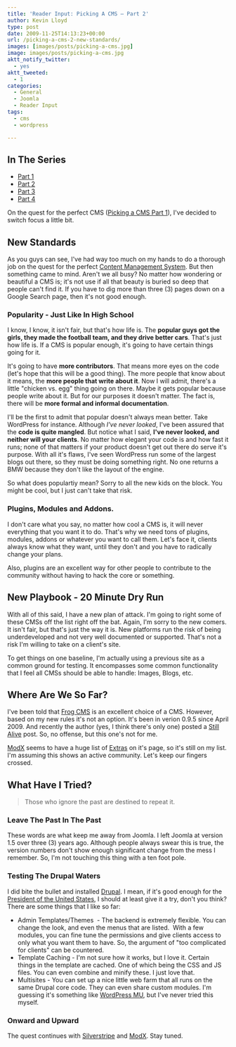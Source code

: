 ```yaml
---
title: 'Reader Input: Picking A CMS – Part 2'
author: Kevin Lloyd
type: post
date: 2009-11-25T14:13:23+00:00
url: /picking-a-cms-2-new-standards/
images: [images/posts/picking-a-cms.jpg]
image: images/posts/picking-a-cms.jpg
aktt_notify_twitter:
  - yes
aktt_tweeted:
  - 1
categories:
  - General
  - Joomla
  - Reader Input
tags:
  - cms
  - wordpress

---
```

## In The Series

  * [Part 1][1]
  * [Part 2][2]
  * [Part 3][3]
  * [Part 4][4]

On the quest for the perfect CMS ([Picking a CMS Part 1][1]), I've decided to switch focus a little bit.

## New Standards

As you guys can see, I've had way too much on my hands to do a thorough job on the quest for the perfect [Content Management System][1]. But then something came to mind. Aren't we all busy? No matter how wondering or beautiful a CMS is; it's not use if all that beauty is buried so deep that people can't find it. If you have to dig more than three (3) pages down on a Google Search page, then it's not good enough.

### Popularity - Just Like In High School

I know, I know, it isn't fair, but that's how life is. The **popular guys got the girls, they made the football team, and they drive better cars**. That's just how life is. If a CMS is popular enough, it's going to have certain things going for it.

It's going to have **more contributors**. That means more eyes on the code (let's hope that this will be a good thing). The more people that know about it means, the **more people that write about it**. Now I will admit, there's a little "chicken vs. egg" thing going on there. Maybe it gets popular because people write about it. But for our purposes it doesn't matter. The fact is, there will be **more formal and informal documentation**.

I'll be the first to admit that popular doesn't always mean better. Take WordPress for instance. Although _I've never looked_, I've been assured that the **code is quite mangled**. But notice what I said, **I've never looked, and neither will your clients**. No matter how elegant your code is and how fast it runs; none of that matters if your product doesn't get out there do serve it's purpose. With all it's flaws, I've seen WordPress run some of the largest blogs out there, so they must be doing something right. No one returns a BMW because they don't like the layout of the engine.

So what does populartiy mean? Sorry to all the new kids on the block. You might be cool, but I just can't take that risk.

### Plugins, Modules and Addons.

I don't care what you say, no matter how cool a CMS is, it will never everything that you want it to do. That's why we need tons of plugins, modules, addons or whatever you want to call them. Let's face it, clients always know what they want, until they don't and you have to radically change your plans.

Also, plugins are an excellent way for other people to contribute to the community without having to hack the core or something.

## New Playbook - 20 Minute Dry Run

With all of this said, I have a new plan of attack. I'm going to right some of these CMSs off the list right off the bat. Again, I'm sorry to the new comers. It isn't fair, but that's just the way it is. New platforms run the risk of being underdeveloped and not very well documented or supported. That's not a risk I'm willing to take on a client's site.

To get things on one baseline, I'm actually using a previous site as a common ground for testing. It encompasses some common functionality that I feel all CMSs should be able to handle: Images, Blogs, etc.

## Where Are We So Far?

I've been told that [Frog CMS][5] is an excellent choice of a CMS. However, based on my new rules it's not an option. It's been in verion 0.9.5 since April 2009. And recently the author (yes, I think there's only one) posted a [Still Alive][6] post. So, no offense, but this one's not for me.

[ModX][7] seems to have a huge list of [Extras][8] on it's page, so it's still on my list. I'm assuming this shows an active community. Let's keep our fingers crossed.

## What Have I Tried?

> Those who ignore the past are destined to repeat it.

### Leave The Past In The Past

These words are what keep me away from Joomla. I left Joomla at version 1.5 over three (3) years ago. Although people always swear this is true, the version numbers don't show enough significant change from the mess I remember. So, I'm not touching this thing with a ten foot pole.

### Testing The Drupal Waters

I did bite the bullet and installed [Drupal][9]. I mean, if it's good enough for the [President of the United States][10], I should at least give it a try, don't you think? There are some things that I like so far:

  * Admin Templates/Themes  - The backend is extremely flexible. You can change the look, and even the menus that are listed.  With a few modules, you can fine tune the permissions and give clients access to only what you want them to have. So, the argument of "too complicated for clients" can be countered.
  * Template Caching - I'm not sure how it works, but I love it. Certain things in the template are cached. One of which being the CSS and JS files. You can even combine and minify these. I just love that.
  * Multisites - You can set up a nice little web farm that all runs on the same Drupal core code. They can even share custom modules. I'm guessing it's something like [WordPress MU][11], but I've never tried this myself.

### Onward and Upward

The quest continues with [Silverstripe][12] and [ModX][7]. Stay tuned.

 [1]: https://webdevelopment2.com/picking-a-cms-part-1/
 [2]: https://webdevelopment2.com/picking-a-cms-2-new-standards/
 [3]: https://webdevelopment2.com/picking-a-cms-3-wordpress-as-a-cms/
 [4]: /picking-cms-4-looking-at-drupal
 [5]: http://www.madebyfrog.com/
 [6]: http://www.madebyfrog.com/blog/2009/10/19/frog-cms-still-alive.html
 [7]: http://modxcms.com/
 [8]: http://modxcms.com/extras/
 [9]: http://drupal.org
 [10]: http://buytaert.net/whitehouse-gov-using-drupal
 [11]: http://mu.wordpress.org/
 [12]: http://silverstripe.org/